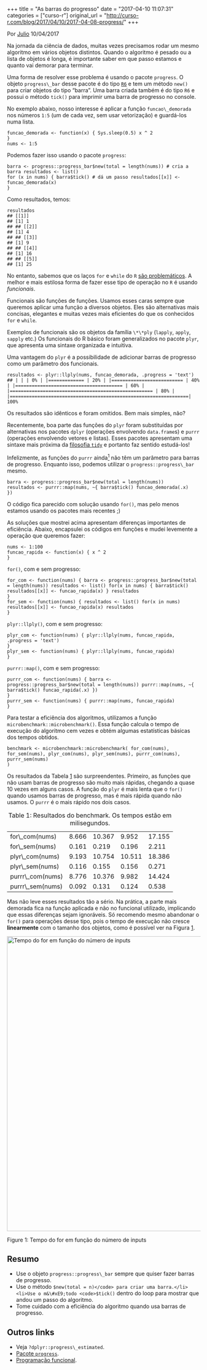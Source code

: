 +++
title = "As barras do progresso"
date = "2017-04-10 11:07:31"
categories = ["curso-r"]
original_url = "http://curso-r.com/blog/2017/04/10/2017-04-08-progress/"
+++

<p class="text-muted text-uppercase mb-small text-right">
Por <a href="http://curso-r.com/author/julio">Julio</a> 10/04/2017
</p>
<p>
Na jornada da ciência de dados, muitas vezes precisamos rodar um mesmo
algoritmo em vários objetos distintos. Quando o algoritmo é pesado ou a
lista de objetos é longa, é importante saber em que passo estamos e
quanto vai demorar para terminar.
</p>
<p>
Uma forma de resolver esse problema é usando o pacote
<code>progress</code>. O objeto <code>progress\_bar</code> desse pacote
é do tipo
<a href="https://cran.r-project.org/web/packages/R6/vignettes/Introduction.html"><code>R6</code></a>
e tem um método <code>new()</code> para criar objetos do tipo “barra”.
Uma barra criada também é do tipo <code>R6</code> e possui o método
<code>tick()</code> para imprimir uma barra de progresso no console.
</p>
<p>
No exemplo abaixo, nosso interesse é aplicar a função
<code>funcao\_demorada</code> nos números <code>1:5</code> (um de cada
vez, sem usar vetorização) e guardá-los numa lista.
</p>
<pre class="r"><code>funcao_demorada &lt;- function(x) { Sys.sleep(0.5) x ^ 2
}
nums &lt;- 1:5</code></pre>
<p>
Podemos fazer isso usando o pacote <code>progress</code>:
</p>
<pre class="r"><code>barra &lt;- progress::progress_bar$new(total = length(nums)) # cria a barra resultados &lt;- list()
for (x in nums) { barra$tick() # d&#xE1; um passo resultados[[x]] &lt;- funcao_demorada(x)
}</code></pre>
<p>
Como resultados, temos:
</p>
<pre class="r"><code>resultados
## [[1]]
## [1] 1
## ## [[2]]
## [1] 4
## ## [[3]]
## [1] 9
## ## [[4]]
## [1] 16
## ## [[5]]
## [1] 25</code></pre>
<p>
No entanto, sabemos que os laços <code>for</code> e <code>while</code>
do <code>R</code>
<a href="http://stackoverflow.com/questions/7142767/why-are-loops-slow-in-r">são
problemáticos</a>. A melhor e mais estilosa forma de fazer esse tipo de
operação no <code>R</code> é usando <em>funcionais</em>.
</p>
<p>
Funcionais são funções de funções. Usamos esses caras sempre que
queremos aplicar uma função a diversos objetos. Eles são alternativas
mais concisas, elegantes e muitas vezes mais eficientes do que os
conhecidos <code>for</code> e <code>while</code>.
</p>
<p>
Exemplos de funcionais são os objetos da família <code>\*\*ply</code>
(<code>lapply</code>, <code>apply</code>, <code>sapply</code> etc.) Os
funcionais do R básico foram generalizados no pacote <code>plyr</code>,
que apresenta uma sintaxe organizada e intuitiva.
</p>
<p>
Uma vantagem do <code>plyr</code> é a possibilidade de adicionar barras
de progresso como um parâmetro dos funcionais.
</p>
<pre class="r"><code>resultados &lt;- plyr::llply(nums, funcao_demorada, .progress = &apos;text&apos;)
## | | | 0% | |============= | 20% | |========================== | 40% | |======================================= | 60% | |==================================================== | 80% | |=================================================================| 100%</code></pre>
<p>
Os resultados são idênticos e foram omitidos. Bem mais simples, não?
</p>
<p>
Recentemente, boa parte das funções do <code>plyr</code> foram
substituídas por alternativas nos pacotes <code>dplyr</code> (operações
envolvendo <code>data.frame</code>s) e <code>purrr</code> (operações
envolvendo vetores e listas). Esses pacotes apresentam uma sintaxe mais
próxima da
<a href="http://curso-r.com/blog/2017/02/15/2017-02-16-manifesto-tidy/">filosofia
<code>tidy</code></a> e portanto faz sentido estudá-los!
</p>
<p>
Infelizmente, as funções do <code>purrr</code>
ainda<a href="http://curso-r.com/blog/2017/04/10/2017-04-08-progress/#fn1" class="footnoteRef" id="fnref1"><sup>1</sup></a>
não têm um parâmetro para barras de progresso. Enquanto isso, podemos
utilizar o <code>progress::progress\_bar</code> mesmo.
</p>
<pre class="r"><code>barra &lt;- progress::progress_bar$new(total = length(nums))
resultados &lt;- purrr::map(nums, ~{ barra$tick() funcao_demorada(.x)
})</code></pre>
<p>
O código fica parecido com solução usando <code>for()</code>, mas pelo
menos estamos usando os pacotes mais recentes ;)
</p>

<p>
As soluções que mostrei acima apresentam diferenças importantes de
eficiência. Abaixo, encapsulei os códigos em funções e mudei levemente a
operação que queremos fazer:
</p>
<pre class="r"><code>nums &lt;- 1:100
funcao_rapida &lt;- function(x) { x ^ 2
}</code></pre>
<p>
<code>for()</code>, com e sem progresso:
</p>
<pre class="r"><code>for_com &lt;- function(nums) { barra &lt;- progress::progress_bar$new(total = length(nums)) resultados &lt;- list() for(x in nums) { barra$tick() resultados[[x]] &lt;- funcao_rapida(x) } resultados
}
for_sem &lt;- function(nums) { resultados &lt;- list() for(x in nums) resultados[[x]] &lt;- funcao_rapida(x) resultados
}</code></pre>
<p>
<code>plyr::llply()</code>, com e sem progresso:
</p>
<pre class="r"><code>plyr_com &lt;- function(nums) { plyr::llply(nums, funcao_rapida, .progress = &apos;text&apos;)
}
plyr_sem &lt;- function(nums) { plyr::llply(nums, funcao_rapida)
}</code></pre>
<p>
<code>purrr::map()</code>, com e sem progresso:
</p>
<pre class="r"><code>purrr_com &lt;- function(nums) { barra &lt;- progress::progress_bar$new(total = length(nums)) purrr::map(nums, ~{ barra$tick() funcao_rapida(.x) })
}
purrr_sem &lt;- function(nums) { purrr::map(nums, funcao_rapida)
}</code></pre>
<p>
Para testar a eficiência dos algoritmos, utilizamos a função
<code>microbenchmark::microbenchmark()</code>. Essa função calcula o
tempo de execução do algoritmo cem vezes e obtém algumas estatísticas
básicas dos tempos obtidos.
</p>
<pre class="r"><code>benchmark &lt;- microbenchmark::microbenchmark( for_com(nums), for_sem(nums), plyr_com(nums), plyr_sem(nums), purrr_com(nums), purrr_sem(nums)
)</code></pre>
<p>
Os resultados da Tabela
<a href="http://curso-r.com/blog/2017/04/10/2017-04-08-progress/#tab:eficiencia">1</a>
são surpreendentes. Primeiro, as funções que não usam barras de
progresso são muito mais rápidas, chegando a quase 10 vezes em alguns
casos. A função do <code>plyr</code> é mais lenta que o
<code>for()</code> quando usamos barras de progresso, mas é mais rápida
quando não usamos. O <code>purrr</code> é o mais rápido nos dois casos.
</p>
<table>
<caption>
<span id="tab:eficiencia">Table 1: </span>Resultados do benchmark. Os
tempos estão em milisegundos.
</caption>
<thead>
</thead>
<tbody>
<tr class="odd">
<td>
for\_com(nums)
</td>
<td>
8.666
</td>
<td>
10.367
</td>
<td>
9.952
</td>
<td>
17.155
</td>
</tr>
<tr class="even">
<td>
for\_sem(nums)
</td>
<td>
0.161
</td>
<td>
0.219
</td>
<td>
0.196
</td>
<td>
2.211
</td>
</tr>
<tr class="odd">
<td>
plyr\_com(nums)
</td>
<td>
9.193
</td>
<td>
10.754
</td>
<td>
10.511
</td>
<td>
18.386
</td>
</tr>
<tr class="even">
<td>
plyr\_sem(nums)
</td>
<td>
0.116
</td>
<td>
0.155
</td>
<td>
0.156
</td>
<td>
0.271
</td>
</tr>
<tr class="odd">
<td>
purrr\_com(nums)
</td>
<td>
8.776
</td>
<td>
10.376
</td>
<td>
9.982
</td>
<td>
14.424
</td>
</tr>
<tr class="even">
<td>
purrr\_sem(nums)
</td>
<td>
0.092
</td>
<td>
0.131
</td>
<td>
0.124
</td>
<td>
0.538
</td>
</tr>
</tbody>
</table>
<p>
Mas não leve esses resultados tão a sério. Na prática, a parte mais
demorada fica na função aplicada e não no funcional utilizado,
implicando que essas diferenças sejam ignoráveis. Só recomendo mesmo
abandonar o <code>for()</code> para operações desse tipo, pois o tempo
de execução não cresce <strong>linearmente</strong> com o tamanho dos
objetos, como é possível ver na Figura
<a href="http://curso-r.com/blog/2017/04/10/2017-04-08-progress/#fig:for">1</a>.
</p>
<span id="fig:for"></span>
<img src="http://curso-r.com/blog/2017-04-08-progress_files/figure-html/for-1.png" alt="Tempo do for em fun&#xE7;&#xE3;o do n&#xFA;mero de inputs" width="768">
<p class="caption">
Figure 1: Tempo do for em função do número de inputs
</p>

<h2>
Resumo
</h2>
<ul>
<li>
Use o objeto <code>progress::progress\_bar</code> sempre que quiser
fazer barras de progresso.
</li>
<li>
Use o método
<code>$new(total = n)&lt;/code&gt; para criar uma barra.&lt;/li&gt; &lt;li&gt;Use o m&\#xE9;todo &lt;code&gt;$tick()</code>
dentro do loop para mostrar que andou um passo do algoritmo.
</li>
<li>
Tome cuidado com a eficiência do algoritmo quando usa barras de
progresso.
</li>
</ul>
<h2>
Outros links
</h2>
<ul>
<li>
Veja <code>?dplyr::progress\_estimated</code>.
</li>
<li>
<a href="https://github.com/gaborcsardi/progress">Pacote
<code>progress</code></a>.
</li>
<li>
<a href="http://adv-r.had.co.nz/Functional-programming.html">Programação
funcional</a>.
</li>
</ul>

